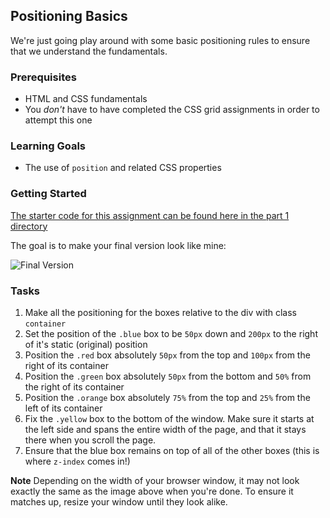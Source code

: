 ## Positioning Basics

We're just going play around with some basic positioning rules to ensure that we understand the fundamentals.

### Prerequisites

* HTML and CSS fundamentals
* You _don't_ have to have completed the CSS grid assignments in order to attempt this one

### Learning Goals
* The use of `position` and related CSS properties


### Getting Started

[The starter code for this assignment can be found here in the part 1 directory](https://git.generalassemb.ly/wdi-toronto/css-positioning)

The goal is to make your final version look like mine:

![Final Version](https://raw.git.generalassemb.ly/wdi-toronto/course_materials/master/04-css-grid-and-positioning/assignments/intro-to-css-positioning/final.png)

### Tasks
1. Make all the positioning for the boxes relative to the div with class `container`
2. Set the position of the `.blue` box to be `50px` down and `200px` to the right of it's static (original) position
3. Position the `.red` box absolutely `50px` from the top and `100px` from the right of its container
4. Position the `.green` box absolutely `50px` from the bottom and `50%` from the right of its container
5. Position the `.orange` box absolutely `75%` from the top and `25%` from the left of its container
6. Fix the `.yellow` box to the bottom of the window. Make sure it starts at the left side and spans the entire width of the page, and that it stays there when you scroll the page.
7. Ensure that the blue box remains on top of all of the other boxes (this is where `z-index` comes in!)

**Note** Depending on the width of your browser window, it may not look exactly the same as the image above when you're done. To ensure it matches up, resize your window until they look alike.
